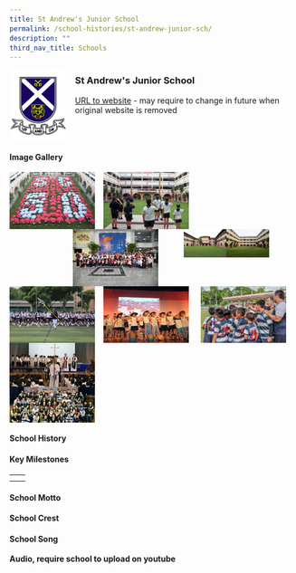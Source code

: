 ```yaml
---
title: St Andrew's Junior School
permalink: /school-histories/st-andrew-junior-sch/
description: ""
third_nav_title: Schools
---
```

<img src="/images/standrewjuniorsch1.png" style="width:20%;margin-right:15px;" align = "left">

### **St Andrew's Junior School**
[URL to website](https://www.saintandrewsjunior.moe.edu.sg/) - may require to change in future when original website is removed

<br clear="left">

#### **Image Gallery**

<p><a href="https://staging.d1yxymztqoj7qn.amplifyapp.com/images/pic.jpg">  
<img src="/images/standrewjuniorsch2.jpg" style="width:30%;margin-right:15px;" align = "left">
</a></p>

<p><a href="https://staging.d1yxymztqoj7qn.amplifyapp.com/images/pic.jpg">  
<img src="/images/standrewjuniorsch3.jpg" style="width:30%;margin-right:15px;" align = "left">
</a></p>

<p><a href="https://staging.d1yxymztqoj7qn.amplifyapp.com/images/pic.jpg">  
<img src="/images/standrewjuniorsch4.jpg" style="width:30%;margin-right:45px;" align = "right">
</a></p>

<p><a href="https://staging.d1yxymztqoj7qn.amplifyapp.com/images/pic.jpg">  
<img src="/images/standrewjuniorsch7.jpg" style="width:30%;margin-right:45px;" align = "right">
</a></p>

<p><a href="https://staging.d1yxymztqoj7qn.amplifyapp.com/images/pic.jpg">  
<img src="/images/standrewjuniorsch5.jpg" style="width:30%;margin-right:15px;" align = "right">
</a></p>


<p><a href="https://staging.d1yxymztqoj7qn.amplifyapp.com/images/pic.jpg">  
<img src="/images/standrewjuniorsch6.jpg" style="width:30%;margin-right:15px;" align = "left">
</a></p>

<p><a href="https://staging.d1yxymztqoj7qn.amplifyapp.com/images/pic.jpg">  
<img src="/images/standrewjuniorsch8.jpg" style="width:30%;margin-right:15px;" align = "left">
</a></p>

<p><a href="https://staging.d1yxymztqoj7qn.amplifyapp.com/images/pic.jpg">  
<img src="/images/standrewjuniorsch9.jpg" style="width:30%;margin-right:15px;" align = "left">
</a></p>

<br clear="left">

#### **School History**


#### **Key Milestones**

|  |  |
|:---:|---|
|  |  |
|  |  |

#### **School Motto**


#### **School Crest**


#### **School Song**
**Audio, require school to upload on youtube**